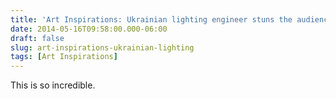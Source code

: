 ```yaml
---
title: 'Art Inspirations: Ukrainian lighting engineer stuns the audience - YouTube'
date: 2014-05-16T09:58:00.000-06:00
draft: false
slug: art-inspirations-ukrainian-lighting
tags: [Art Inspirations]
---
```


  
This is so incredible.